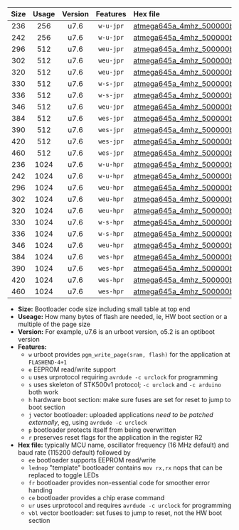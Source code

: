 |Size|Usage|Version|Features|Hex file|
|:-:|:-:|:-:|:-:|:--|
|236|256|u7.6|`w-u-jpr`|[atmega645a_4mhz_500000bps_ur_vbl.hex](https://raw.githubusercontent.com/stefanrueger/urboot/main//atmega645a_4mhz_500000bps_ur_vbl.hex)|
|242|256|u7.6|`w-u-jpr`|[atmega645a_4mhz_500000bps_lednop_ur_vbl.hex](https://raw.githubusercontent.com/stefanrueger/urboot/main//atmega645a_4mhz_500000bps_lednop_ur_vbl.hex)|
|296|512|u7.6|`weu-jpr`|[atmega645a_4mhz_500000bps_ee_ur_vbl.hex](https://raw.githubusercontent.com/stefanrueger/urboot/main//atmega645a_4mhz_500000bps_ee_ur_vbl.hex)|
|302|512|u7.6|`weu-jpr`|[atmega645a_4mhz_500000bps_ee_lednop_ur_vbl.hex](https://raw.githubusercontent.com/stefanrueger/urboot/main//atmega645a_4mhz_500000bps_ee_lednop_ur_vbl.hex)|
|320|512|u7.6|`weu-jpr`|[atmega645a_4mhz_500000bps_ee_lednop_fr_ur_vbl.hex](https://raw.githubusercontent.com/stefanrueger/urboot/main//atmega645a_4mhz_500000bps_ee_lednop_fr_ur_vbl.hex)|
|330|512|u7.6|`w-s-jpr`|[atmega645a_4mhz_500000bps_vbl.hex](https://raw.githubusercontent.com/stefanrueger/urboot/main//atmega645a_4mhz_500000bps_vbl.hex)|
|336|512|u7.6|`w-s-jpr`|[atmega645a_4mhz_500000bps_lednop_vbl.hex](https://raw.githubusercontent.com/stefanrueger/urboot/main//atmega645a_4mhz_500000bps_lednop_vbl.hex)|
|346|512|u7.6|`weu-jpr`|[atmega645a_4mhz_500000bps_ee_lednop_fr_ce_ur_vbl.hex](https://raw.githubusercontent.com/stefanrueger/urboot/main//atmega645a_4mhz_500000bps_ee_lednop_fr_ce_ur_vbl.hex)|
|384|512|u7.6|`wes-jpr`|[atmega645a_4mhz_500000bps_ee_vbl.hex](https://raw.githubusercontent.com/stefanrueger/urboot/main//atmega645a_4mhz_500000bps_ee_vbl.hex)|
|390|512|u7.6|`wes-jpr`|[atmega645a_4mhz_500000bps_ee_lednop_vbl.hex](https://raw.githubusercontent.com/stefanrueger/urboot/main//atmega645a_4mhz_500000bps_ee_lednop_vbl.hex)|
|420|512|u7.6|`wes-jpr`|[atmega645a_4mhz_500000bps_ee_lednop_fr_vbl.hex](https://raw.githubusercontent.com/stefanrueger/urboot/main//atmega645a_4mhz_500000bps_ee_lednop_fr_vbl.hex)|
|460|512|u7.6|`wes-jpr`|[atmega645a_4mhz_500000bps_ee_lednop_fr_ce_vbl.hex](https://raw.githubusercontent.com/stefanrueger/urboot/main//atmega645a_4mhz_500000bps_ee_lednop_fr_ce_vbl.hex)|
|236|1024|u7.6|`w-u-hpr`|[atmega645a_4mhz_500000bps_ur.hex](https://raw.githubusercontent.com/stefanrueger/urboot/main//atmega645a_4mhz_500000bps_ur.hex)|
|242|1024|u7.6|`w-u-hpr`|[atmega645a_4mhz_500000bps_lednop_ur.hex](https://raw.githubusercontent.com/stefanrueger/urboot/main//atmega645a_4mhz_500000bps_lednop_ur.hex)|
|296|1024|u7.6|`weu-hpr`|[atmega645a_4mhz_500000bps_ee_ur.hex](https://raw.githubusercontent.com/stefanrueger/urboot/main//atmega645a_4mhz_500000bps_ee_ur.hex)|
|302|1024|u7.6|`weu-hpr`|[atmega645a_4mhz_500000bps_ee_lednop_ur.hex](https://raw.githubusercontent.com/stefanrueger/urboot/main//atmega645a_4mhz_500000bps_ee_lednop_ur.hex)|
|320|1024|u7.6|`weu-hpr`|[atmega645a_4mhz_500000bps_ee_lednop_fr_ur.hex](https://raw.githubusercontent.com/stefanrueger/urboot/main//atmega645a_4mhz_500000bps_ee_lednop_fr_ur.hex)|
|330|1024|u7.6|`w-s-hpr`|[atmega645a_4mhz_500000bps.hex](https://raw.githubusercontent.com/stefanrueger/urboot/main//atmega645a_4mhz_500000bps.hex)|
|336|1024|u7.6|`w-s-hpr`|[atmega645a_4mhz_500000bps_lednop.hex](https://raw.githubusercontent.com/stefanrueger/urboot/main//atmega645a_4mhz_500000bps_lednop.hex)|
|346|1024|u7.6|`weu-hpr`|[atmega645a_4mhz_500000bps_ee_lednop_fr_ce_ur.hex](https://raw.githubusercontent.com/stefanrueger/urboot/main//atmega645a_4mhz_500000bps_ee_lednop_fr_ce_ur.hex)|
|384|1024|u7.6|`wes-hpr`|[atmega645a_4mhz_500000bps_ee.hex](https://raw.githubusercontent.com/stefanrueger/urboot/main//atmega645a_4mhz_500000bps_ee.hex)|
|390|1024|u7.6|`wes-hpr`|[atmega645a_4mhz_500000bps_ee_lednop.hex](https://raw.githubusercontent.com/stefanrueger/urboot/main//atmega645a_4mhz_500000bps_ee_lednop.hex)|
|420|1024|u7.6|`wes-hpr`|[atmega645a_4mhz_500000bps_ee_lednop_fr.hex](https://raw.githubusercontent.com/stefanrueger/urboot/main//atmega645a_4mhz_500000bps_ee_lednop_fr.hex)|
|460|1024|u7.6|`wes-hpr`|[atmega645a_4mhz_500000bps_ee_lednop_fr_ce.hex](https://raw.githubusercontent.com/stefanrueger/urboot/main//atmega645a_4mhz_500000bps_ee_lednop_fr_ce.hex)|

- **Size:** Bootloader code size including small table at top end
- **Useage:** How many bytes of flash are needed, ie, HW boot section or a multiple of the page size
- **Version:** For example, u7.6 is an urboot version, o5.2 is an optiboot version
- **Features:**
  + `w` urboot provides `pgm_write_page(sram, flash)` for the application at `FLASHEND-4+1`
  + `e` EEPROM read/write support
  + `u` uses urprotocol requiring `avrdude -c urclock` for programming
  + `s` uses skeleton of STK500v1 protocol; `-c urclock` and `-c arduino` both work
  + `h` hardware boot section: make sure fuses are set for reset to jump to boot section
  + `j` vector bootloader: uploaded applications *need to be patched externally*, eg, using `avrdude -c urclock`
  + `p` bootloader protects itself from being overwritten
  + `r` preserves reset flags for the application in the register R2
- **Hex file:** typically MCU name, oscillator frequency (16 MHz default) and baud rate (115200 default) followed by
  + `ee` bootloader supports EEPROM read/write
  + `lednop` "template" bootloader contains `mov rx,rx` nops that can be replaced to toggle LEDs
  + `fr` bootloader provides non-essential code for smoother error handing
  + `ce` bootloader provides a chip erase command
  + `ur` uses urprotocol and requires `avrdude -c urclock` for programming
  + `vbl` vector bootloader: set fuses to jump to reset, not the HW boot section
